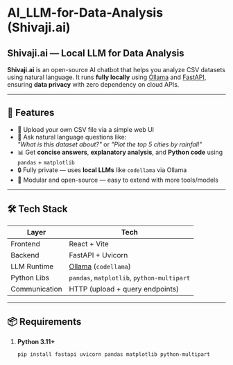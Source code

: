 # AI_LLM-for-Data-Analysis (Shivaji.ai)

## Shivaji.ai — Local LLM for Data Analysis

**Shivaji.ai** is an open-source AI chatbot that helps you analyze CSV datasets using natural language. It runs **fully locally** using [Ollama](https://ollama.com/) and [FastAPI](https://fastapi.tiangolo.com/), ensuring **data privacy** with zero dependency on cloud APIs.

---

## 🚀 Features

- 📂 Upload your own CSV file via a simple web UI
- 💬 Ask natural language questions like:  
  _"What is this dataset about?"_ or _"Plot the top 5 cities by rainfall"_
- 📊 Get **concise answers**, **explanatory analysis**, and **Python code** using `pandas` + `matplotlib`
- 🔒 Fully private — uses **local LLMs** like `codellama` via Ollama
- 🧱 Modular and open-source — easy to extend with more tools/models

---

## 🛠️ Tech Stack

| Layer         | Tech                      |
|---------------|---------------------------|
| Frontend      | React + Vite              |
| Backend       | FastAPI + Uvicorn         |
| LLM Runtime   | [Ollama](https://ollama.com/) (`codellama`) |
| Python Libs   | `pandas`, `matplotlib`, `python-multipart` |
| Communication | HTTP (upload + query endpoints) |

---

## 📦 Requirements

1. **Python 3.11+**

   ```bash
   pip install fastapi uvicorn pandas matplotlib python-multipart

